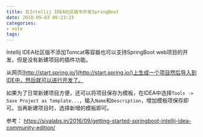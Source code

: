 ```yaml
---
title: 在Intellij IDEA社区版中开发SpringBoot
date: 2018-05-03 06:23:23 
categories: 
- note
tags: 
---
```


Intellij IDEA社区版不添加Tomcat等容器也可以支持SpringBoot web项目的开发，但是没有新建项目的插件功能。

从网页[http://start.spring.io/](http://start.spring.io/)上生成一个项目然后导入到IDE中，然后就可以进行开发了。

如果为了日常新建项目方便，还可以将项目保存为模板，在IDEA中选择`Tools -> Save Project as Template...`，输入`Name`和`Description`，增加模板项保存即可。当再新建项目时，选择新增的模板即可。

参考： https://sivalabs.in/2016/09/getting-started-springboot-intellij-idea-community-edition/